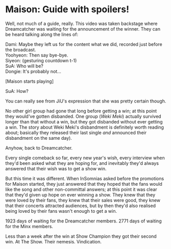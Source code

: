 # Maison: Guide with spoilers!

Well, not much of a guide, really. This video was taken backstage where Dreamcatcher
was waiting for the announcement of the winner. They can be heard talking along the lines of:

Dami: Maybe they left us for the content what we did, recorded just before the broadcast.  
Yoohyeon: Then say bye-bye.  
Siyeon: (gesturing countdown t-1)  
SuA: Who will be?  
Dongie: It's probably not...

[Maison starts playing]

SuA: How?

You can really see from JiU's expression that she was pretty certain though.

No other girl group had gone that long before getting a win; at this point they would've gotten
disbanded. One group (*Weki Meki*) actually survived longer than that without a win, but they got disbanded
without ever getting a win. The story about Weki Meki's disbandment is definitely worth reading about;
basically they released their last single *and* announced their disbandment on the same day).

Anyhow, back to Dreamcatcher.

Every single comeback so far, every new year's wish, every interview when they'd been asked what they are hoping for,
and inevitably they'd always answered that their wish was to get a show win.

But this time it was different. When InSomnias asked before the promotions for Maison started,
they just answered that they hoped that the fans would like the song and other non-committal answers;
at this point it was clear that they'd given up hope on ever winning a show. They knew that they were loved by their fans,
they knew that their sales were good, they knew that their concerts attracted audiences,
but by then they'd also realised being loved by their fans wasn't enough to get a win.

1923 days of waiting for the Dreamcatcher members.
2771 days of waiting for the Minx members.

Less than a week after the win at Show Champion they got their second win.
At The Show. Their nemesis. Vindication.
